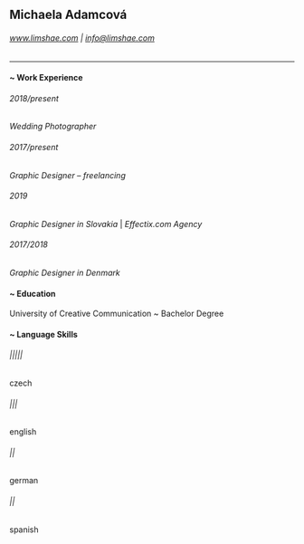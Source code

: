 ## Michaela Adamcová
###### www.limshae.com | info@limshae.com

----

#### ~ Work Experience

###### 2018/present
*Wedding Photographer*

###### 2017/present
*Graphic Designer – freelancing*

###### 2019
*Graphic Designer in Slovakia* | *Effectix.com Agency*

###### 2017/2018
*Graphic Designer in Denmark*

#### ~ Education
University of Creative Communication
~ Bachelor Degree

#### ~ Language Skills
###### |||||
czech
###### |||
english 
###### ||
german
###### ||
spanish
